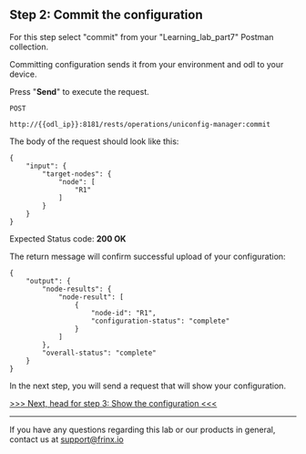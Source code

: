 ## Step 2: Commit the configuration

For this step select "commit" from your "Learning_lab_part7" Postman collection.

Committing configuration sends it from your environment and odl to your device.

Press "**Send**" to execute the request.

```
POST

http://{{odl_ip}}:8181/rests/operations/uniconfig-manager:commit
```


The body of the request should look like this:

```
{
    "input": {
        "target-nodes": {
            "node": [
                "R1"
            ]
        }
    }
}
```

Expected Status code: **200 OK**

The return message will confirm successful upload of your configuration:


```
{
    "output": {
        "node-results": {
            "node-result": [
                {
                    "node-id": "R1",
                    "configuration-status": "complete"
                }
            ]
        },
        "overall-status": "complete"
    }
}
```

In the next step, you will send a request that will show your configuration.

[>>> Next, head for step 3: Show the configuration <<<](3.md)

---
If you have any questions regarding this lab or our products in general, contact us at [support@frinx.io](mailto:support@frinx.io)